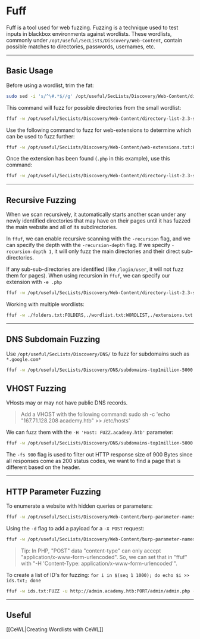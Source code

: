 # Fuff
Fuff is a tool used for web fuzzing. Fuzzing is a technique used to test inputs in blackbox environments against wordlists. These wordlists, commonly under `/opt/useful/SecLists/Discovery/Web-Content`, contain possible matches to directories, passwords, usernames, etc.

___

## Basic Usage

Before using a wordlist, trim the fat:
```bash
sudo sed -i 's/^\#.*$//g' /opt/useful/SecLists/Discovery/Web-Content/directory-list-2.3-small.txt && sudo sed -i '/^$/d' /opt/useful/SecLists/Discovery/Web-Content/directory-list-2.3-small.txt
```

This command will fuzz for possible directories from the small wordlist:
```bash
ffuf -w /opt/useful/SecLists/Discovery/Web-Content/directory-list-2.3-small.txt:FUZZ -u http://188.166.173.208:30708/FUZZ -c
```

Use the following command to fuzz for web-extensions to determine which can be used to fuzz further:
```bash
ffuf -w /opt/useful/SecLists/Discovery/Web-Content/web-extensions.txt:FUZZ -u http://188.166.173.208:31331/blog/indexFUZZ -c
```

Once the extension has been found (`.php` in this example), use this command:
```bash
ffuf -w /opt/useful/SecLists/Discovery/Web-Content/directory-list-2.3-small.txt:FUZZ -u http://188.166.173.208:30708/blog/FUZZ.php -c
```

---
## Recursive Fuzzing
When we scan recursively, it automatically starts another scan under any newly identified directories that may have on their pages until it has fuzzed the main website and all of its subdirectories.

In `ffuf`, we can enable recursive scanning with the `-recursion` flag, and we can specify the depth with the `-recursion-depth` flag. If we specify `-recursion-depth 1`, it will only fuzz the main directories and their direct sub-directories.

If any sub-sub-directories are identified (like `/login/user`, it will not fuzz them for pages). 
When using recursion in `ffuf`, we can specify our extension with `-e .php`

```bash
ffuf -w /opt/useful/SecLists/Discovery/Web-Content/directory-list-2.3-small.txt:FUZZ -u http://167.71.128.208:30129/FUZZ -recursion -recursion-depth 1 -e .php -v -c
```

Working with multiple wordlists:
```bash
ffuf -w ./folders.txt:FOLDERS,./wordlist.txt:WORDLIST,./extensions.txt:EXTENSIONS -u http://192.168.10.10/FOLDERS/WORDLISTEXTENSIONS
```


___
## DNS Subdomain Fuzzing
Use `/opt/useful/SecLists/Discovery/DNS/` to fuzz for subdomains such as `*.google.com*`

```bash
ffuf -w /opt/useful/SecLists/Discovery/DNS/subdomains-top1million-5000.txt:FUZZ -u https://FUZZ.hackthebox.eu/
```


## VHOST Fuzzing
VHosts may or may not have public DNS records. 
>Add a VHOST with the following command:
sudo sh -c 'echo "167.71.128.208  academy.htb" >> /etc/hosts'

We can fuzz them with the `-H 'Host: FUZZ.academy.htb'` parameter:

```bash
ffuf -w /opt/useful/SecLists/Discovery/DNS/subdomains-top1million-5000.txt:FUZZ -u http://academy.htb:PORT/ -H 'Host: FUZZ.academy.htb' -fs 900
```
The `-fs 900` flag is used to filter out HTTP response size of 900 Bytes since all responses come as 200 status codes, we want to find a page that is different based on the header.

___

## HTTP Parameter Fuzzing 
To enumerate a website with hidden queries or parameters:
```bash
ffuf -w /opt/useful/SecLists/Discovery/Web-Content/burp-parameter-names.txt:FUZZ -u http://admin.academy.htb:PORT/admin/admin.php?FUZZ=key -fs xxx
```

Using the `-d` flag to add a payload for a `-X POST`  request:
```bash
ffuf -w /opt/useful/SecLists/Discovery/Web-Content/burp-parameter-names.txt:FUZZ -u http://admin.academy.htb:PORT/admin/admin.php -X POST -d 'FUZZ=key' -H 'Content-Type: application/x-www-form-urlencoded' -fs xxx
```

>Tip: In PHP, "POST" data "content-type" can only accept "application/x-www-form-urlencoded". So, we can set that in "ffuf" with "-H 'Content-Type: application/x-www-form-urlencoded'".

To create a list of ID's for fuzzing: `for i in $(seq 1 1000); do echo $i >> ids.txt; done`

```bash
ffuf -w ids.txt:FUZZ -u http://admin.academy.htb:PORT/admin/admin.php -X POST -d 'id=FUZZ' -H 'Content-Type: application/x-www-form-urlencoded' -fs xxx
```

---

## Useful 
[[CeWL|Creating Wordlists with CeWL]]